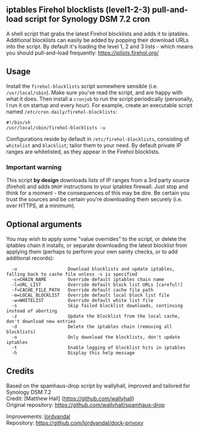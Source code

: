 ## iptables Firehol blocklists (level1-2-3) pull-and-load script for Synology DSM 7.2 cron
A shell script that grabs the latest Firehol blocklists and adds it to iptables.
Additional blocklists can easily be added by popping their download URLs into the script.
By default it's loading the level 1, 2 and 3 lists - which means you should pull-and-load frequently: https://iplists.firehol.org/

## Usage
Install the `firehol-blocklists` script somewhere sensible (i.e. `/usr/local/sbin`).  Make sure you've read the script, and are happy with what it does.
Then install a `cronjob` to run the script periodically (personally, I run it on startup and every hour).
For example, create an executable script named `/etc/cron.daily/firehol-blocklists`:
```
#!/bin/sh
/usr/local/sbin/firehol-blocklists -u
```
Configurations reside by default in `/etc/firehol-blocklists`, consisting of `whitelist` and `blacklist`; tailor them to your need.
By default private IP ranges are whitelisted, as they appear in the Firehol blocklists.

### Important warning
This script **by design** downloads lists of IP ranges from a 3rd party source (firehol) and adds `DROP` instructions to your iptables firewall.
Just stop and think for a moment - the consequences of this may be dire.  Be certain you trust the sources and be certain you're downloading them securely (i.e. over HTTPS, at a minimum).

## Optional arguments
You may wish to apply some "value overrides" to the script, or delete the iptables chain it installs, or separate downloading the latest blocklist from applying them (perhaps to perform your own sanity checks, or to add additional records):

```
  -u                   Download blocklists and update iptables, falling back to cache file unless -s is specified
  -c=CHAIN_NAME        Override default iptables chain name
  -l=URL_LIST          Override default block list URLs [careful!]
  -f=CACHE_FILE_PATH   Override default cache file path
  -m=LOCAL_BLOCKLIST   Override default local block list file
  -w=WHITELIST         Override default white list file
  -s                   Skip failed blocklist downloads, continuing instead of aborting
  -z                   Update the blocklist from the local cache, don't download new entries
  -d                   Delete the iptables chain (removing all blocklists)
  -o                   Only download the blocklists, don't update iptables
  -t                   Enable logging of blocklist hits in iptables
  -h                   Display this help message

```

## Credits
Based on the spamhaus-drop script by wallyhall, improved and tailored for Synology DSM 7.2<br>
Credit: [Matthew Hall] (https://github.com/wallyhall)<br>
Original repository: https://github.com/wallyhall/spamhaus-drop

Improvements: [lordvandal](https://github.com/lordvandal)<br>
Repository: https://github.com/lordvandal/dock-privoxy
